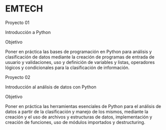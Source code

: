 # EMTECH

Proyecto 01 

Introducción a Python 

Objetivo 

Poner en práctica las bases de programación en Python para análisis y clasificación de datos mediante la creación de programas de entrada de usuario y validaciones, uso y definición de variables y listas, operadores lógicos y condicionales para la clasificación de información.

Proyecto 02

Introducción al análisis de datos con Python

Objetivo 

Poner en práctica las herramientas esenciales de Python para el análisis de datos a partir de la clasificación y manejo de los mismos, mediante la creación y el uso de archivos y estructuras de datos, implementación y creación de funciones, uso de módulos importados y destructuring.
